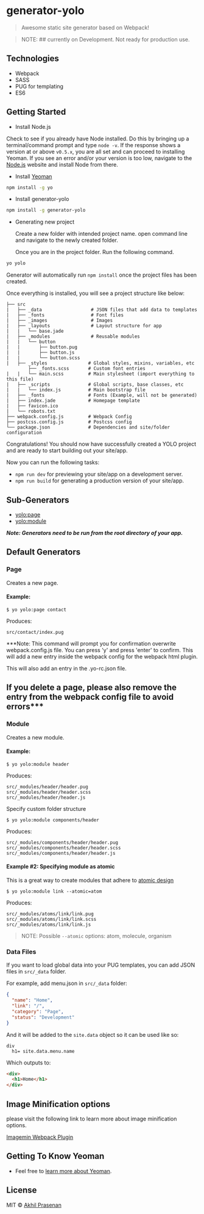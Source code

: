 # generator-yolo 
> Awesome static site generator based on Webpack!


> NOTE: ## currently on Development. Not ready for production use.


## Technologies
- Webpack
- SASS
- PUG for templating
- ES6


## Getting Started

- Install Node.js

Check to see if you already have Node installed. Do this by bringing up a terminal/command prompt and type `node -v`. If the response shows a version at or above `v0.5.x`, you are all set and can proceed to installing Yeoman. If you see an error and/or your version is too low, navigate to the [Node.js](http://nodejs.org/) website and install Node from there.

- Install [Yeoman](http://yeoman.io) 

```bash
npm install -g yo
```

- Install generator-yolo
```bash
npm install -g generator-yolo
```

- Generating new project

  Create a new folder with intended project name. open command line and navigate to the newly created folder.

  Once you are in the project folder. Run the following command.

```bash
yo yolo
```

Generator will automatically run `npm install` once the project files has been created.


Once everything is installed, you will see a project structure like below:

```
├── src
|   ├── _data                  # JSON files that add data to templates
|   ├── _fonts                 # Font files
|   ├── _images                # Images
|   ├── _layouts               # Layout structure for app
|   |   └── base.jade
|   ├── _modules               # Reusable modules
|   |   └── button
|   |       ├── button.pug
|   |       ├── button.js
|   |       └── button.scss
|   ├── _styles               # Global styles, mixins, variables, etc
        ├── _fonts.scss       # Custom font entries
|   |   └── main.scss         # Main stylesheet (import everything to this file)
|   ├── _scripts              # Global scripts, base classes, etc
|   |   └── index.js          # Main bootstrap file
|   ├── _fonts                # Fonts (Example, will not be generated)
|   ├── index.jade            # Homepage template
|   ├── favicon.ico
|   └── robots.txt
├── webpack.config.js         # Webpack Config
├── postcss.config.js         # Postcss config
└── package.json              # Dependencies and site/folder configuration
```

Congratulations! You should now have successfully created a YOLO project and are ready to start building out your site/app.


Now you can run the following tasks:

- `npm run dev` for previewing your site/app on a development server.
- `npm run build` for generating a production version of your site/app.


## Sub-Generators

* [yolo:page](#page)
* [yolo:module](#module)

***Note: Generators need to be run from the root directory of your app.***

## Default Generators

### Page
Creates a new page.

#### Example:

```
$ yo yolo:page contact
```

Produces:

```
src/contact/index.pug
```

***Note: This command will prompt you for confirmation overwrite webpack.config.js file. You can press 'y' and press 'enter' to confirm. This will add a new entry inside the webpack config for the webpack html plugin.

This will also add an entry in the .yo-rc.json file.

## If you delete a page, please also remove the entry from the webpack config file to avoid errors***



### Module
Creates a new module.

#### Example:

```
$ yo yolo:module header
```

Produces:

```
src/_modules/header/header.pug
src/_modules/header/header.scss
src/_modules/header/header.js
```

Specify custom folder structure

```
$ yo yolo:module components/header
```

Produces:

```
src/_modules/components/header/header.pug
src/_modules/components/header/header.scss
src/_modules/components/header/header.js
```

#### Example #2: Specifying module as atomic

This is a great way to create modules that adhere to [atomic design](http://patternlab.io/about.html)

```
$ yo yolo:module link --atomic=atom
```

Produces:

```
src/_modules/atoms/link/link.pug
src/_modules/atoms/link/link.scss
src/_modules/atoms/link/link.js
```

> NOTE: Possible `--atomic` options: atom, molecule, organism

### Data Files

If you want to load global data into your PUG templates, you can add JSON files in `src/_data` folder.

For example, add menu.json in `src/_data` folder:

```json
{
  "name": "Home",
  "link": "/",
  "category": "Page",
  "status": "Development"
}
```

And it will be added to the `site.data` object so it can be used like so:

```PUG
div
  h1= site.data.menu.name
```

Which outputs to:

```html
<div>
  <h1>Home</h1>
</div>
```


## Image Minification options

please visit the following link to learn more about image minification options. 

[Imagemin Webpack Plugin](https://github.com/Klathmon/imagemin-webpack-plugin)




## Getting To Know Yeoman
 * Feel free to [learn more about Yeoman](http://yeoman.io/).

## License

MIT © [Akhil Prasenan](www.decodez.net)


[npm-image]: https://badge.fury.io/js/generator-yolo.svg
[npm-url]: https://npmjs.org/package/generator-yolo
[travis-image]: https://travis-ci.org//generator-yolo.svg?branch=master
[travis-url]: https://travis-ci.org//generator-yolo
[daviddm-image]: https://david-dm.org//generator-yolo.svg?theme=shields.io
[daviddm-url]: https://david-dm.org//generator-yolo
